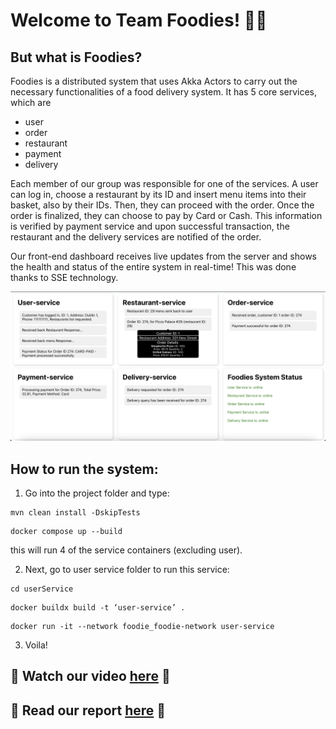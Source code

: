 # Welcome to Team Foodies! 🍕🍝

## But what is Foodies? 

Foodies is a distributed system that uses Akka Actors to carry out the necessary functionalities of a food delivery system. It has 5 core services, which are 
- user 
- order
- restaurant
- payment
- delivery

Each member of our group was responsible for one of the services. A user can log in, choose a restaurant by its ID and insert menu items into their basket, also by their IDs. Then, they can proceed with the order. Once the order is finalized, they can choose to pay by Card or Cash. This information is verified by payment service and upon successful transaction, the restaurant and the delivery services are notified of the order.

Our front-end dashboard receives live updates from the server and shows the health and status of the entire system in real-time! This was done thanks to SSE technology. 

<img src = '/dashboard-screenshot.png' alt = "cover" />

## How to run the system:

1. Go into the project folder and type:
```
mvn clean install -DskipTests
```
```
docker compose up --build
```
this will run 4 of the service containers (excluding user).

2. Next, go to user service folder to run this service:
```
cd userService
```
```
docker buildx build -t ‘user-service’ .
```
```
docker run -it --network foodie_foodie-network user-service
```

3. Voila! 


## 🎥 Watch our video [here](https://drive.google.com/file/d/1STfa-P64WnnOVKS1Gz2iPkgbAtfGayyi/view?usp=sharing) 🌟
## 📖 Read our report [here]() 🌠




